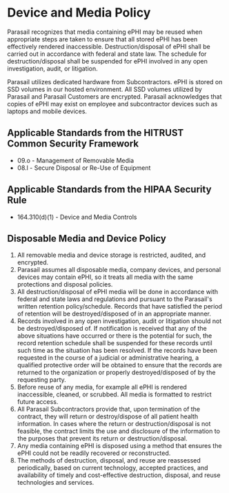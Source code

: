 # Device and Media Policy

Parasail recognizes that media containing ePHI may be reused when appropriate steps are taken to ensure that all stored ePHI has been effectively rendered inaccessible. Destruction/disposal of ePHI shall be carried out in accordance with federal and state law. The schedule for destruction/disposal shall be suspended for ePHI involved in any open investigation, audit, or litigation.

Parasail utilizes dedicated hardware from Subcontractors. ePHI is stored on SSD volumes in our hosted environment. All SSD volumes utilized by Parasail and Parasail Customers are encrypted. Parasail acknowledges that copies of ePHI may exist on employee and subcontractor devices such as laptops and mobile devices.

## Applicable Standards from the HITRUST Common Security Framework

* 09.o - Management of Removable Media
* 08.l - Secure Disposal or Re-Use of Equipment 

## Applicable Standards from the HIPAA Security Rule

* 164.310(d)(1) - Device and Media Controls

## Disposable Media and Device Policy

1. All removable media and device storage is restricted, audited, and encrypted.
2. Parasail assumes all disposable media, company devices, and personal devices may contain ePHI, so it treats all media with the same protections and disposal policies.
3. All destruction/disposal of ePHI media will be done in accordance with federal and state laws and regulations and pursuant to the Parasail's written retention policy/schedule. Records that have satisfied the period of retention will be destroyed/disposed of in an appropriate manner.
4. Records involved in any open investigation, audit or litigation should not be destroyed/disposed of. If notification is received that any of the above situations have occurred or there is the potential for such, the record retention schedule shall be suspended for these records until such time as the situation has been resolved. If the records have been requested in the course of a judicial or administrative hearing, a qualified protective order will be obtained to ensure that the records are returned to the organization or properly destroyed/disposed of by the requesting party. 
5. Before reuse of any media, for example all ePHI is rendered inaccessible, cleaned, or scrubbed. All media is formatted to restrict future access.
6. All Parasail Subcontractors provide that, upon termination of the contract, they will return or destroy/dispose of all patient health information. In cases where the return or destruction/disposal is not feasible, the contract limits the use and disclosure of the information to the purposes that prevent its return or destruction/disposal.
7. Any media containing ePHI is disposed using a method that ensures the ePHI could not be readily recovered or reconstructed.
8. The methods of destruction, disposal, and reuse are reassessed periodically, based on current technology, accepted practices, and availability of timely and cost-effective destruction, disposal, and reuse technologies and services.
